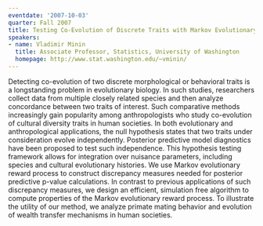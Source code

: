 ```yaml
---
eventdate: '2007-10-03'
quarter: Fall 2007
title: Testing Co-Evolution of Discrete Traits with Markov Evolutionary Reward Processes
speakers:
- name: Vladimir Minin
  title: Associate Professor, Statistics, University of Washington
  homepage: http://www.stat.washington.edu/~vminin/
---
```

Detecting co-evolution of two discrete morphological or behavioral traits is a longstanding problem in evolutionary biology. In such studies, researchers collect data from multiple closely related species and then analyze concordance between two traits of interest. Such comparative methods increasingly gain popularity among anthropologists who study co-evolution of cultural diversity traits in human societies. In both evolutionary and anthropological applications, the null hypothesis states that two traits under consideration evolve independently. Posterior predictive model diagnostics have been proposed to test such independence. This hypothesis testing framework allows for integration over nuisance parameters, including species and cultural evolutionary histories. We use Markov evolutionary reward process to construct discrepancy measures needed for posterior predictive p-value calculations. In contrast to previous applications of such discrepancy measures, we design an efficient, simulation free algorithm to compute properties of the Markov evolutionary reward process. To illustrate the utility of our method, we analyze primate mating behavior and evolution of wealth transfer mechanisms in human societies.